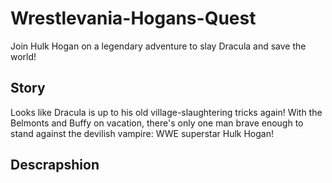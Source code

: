 # Wrestlevania-Hogans-Quest
Join Hulk Hogan on a legendary adventure to slay Dracula and save the world!

## Story
Looks like Dracula is up to his old village-slaughtering tricks again! With the Belmonts and Buffy on vacation, there's only one man brave enough to stand against the devilish vampire: WWE superstar Hulk Hogan!

## Descrapshion
